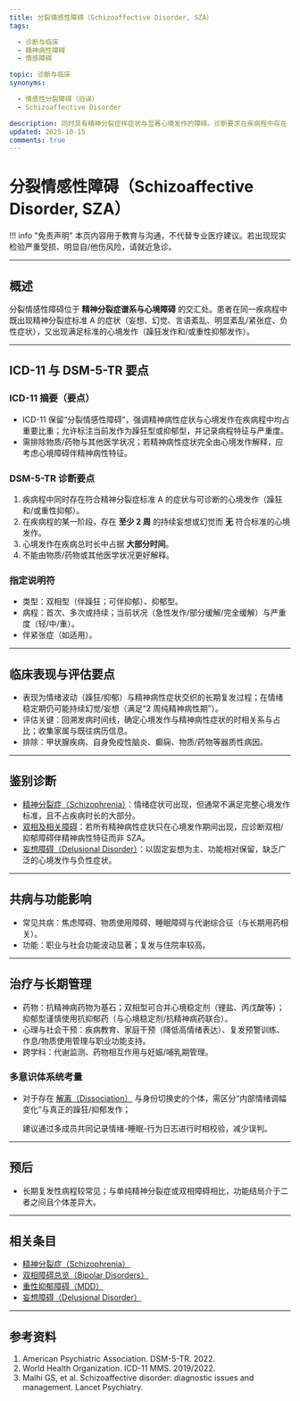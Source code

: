 ```yaml
---
title: 分裂情感性障碍（Schizoaffective Disorder, SZA）
tags:

  - 诊断与临床
  - 精神病性障碍
  - 情感障碍

topic: 诊断与临床
synonyms:

  - 情感性分裂障碍（旧译）
  - Schizoaffective Disorder

description: 同时具有精神分裂症样症状与显著心境发作的障碍。诊断要求在疾病程中存在 ≥ 2 周的纯精神病性期（无心境发作），且心境发作占疾病总时长的大部分。需与精神分裂症伴心境症状及双相/抑郁障碍伴精神病性特征鉴别。
updated: 2025-10-15
comments: true
---
```


# 分裂情感性障碍（Schizoaffective Disorder, SZA）

!!! info "免责声明"
本页内容用于教育与沟通，不代替专业医疗建议。若出现现实检验严重受损、明显自/他伤风险，请就近急诊。

______________________________________________________________________

## 概述

分裂情感性障碍位于 **精神分裂症谱系与心境障碍** 的交汇处。患者在同一疾病程中既出现精神分裂症标准 A 的症状（妄想、幻觉、言语紊乱、明显紊乱/紧张症、负性症状），又出现满足标准的心境发作（躁狂发作和/或重性抑郁发作）。

______________________________________________________________________

## ICD-11 与 DSM-5-TR 要点

### ICD-11 摘要（要点）

- ICD-11 保留“分裂情感性障碍”，强调精神病性症状与心境发作在疾病程中均占重要比重；允许标注当前发作为躁狂型或抑郁型，并记录病程特征与严重度。
- 需排除物质/药物与其他医学状况；若精神病性症状完全由心境发作解释，应考虑心境障碍伴精神病性特征。

### DSM-5-TR 诊断要点

1. 疾病程中同时存在符合精神分裂症标准 A 的症状与可诊断的心境发作（躁狂和/或重性抑郁）。
1. 在疾病程的某一阶段，存在 **至少 2 周** 的持续妄想或幻觉而 **无** 符合标准的心境发作。
1. 心境发作在疾病总时长中占据 **大部分时间**。
1. 不能由物质/药物或其他医学状况更好解释。

### 指定说明符

- 类型：双相型（伴躁狂；可伴抑郁）、抑郁型。
- 病程：首次、多次或持续；当前状况（急性发作/部分缓解/完全缓解）与严重度（轻/中/重）。
- 伴紧张症（如适用）。

______________________________________________________________________

## 临床表现与评估要点

- 表现为情绪波动（躁狂/抑郁）与精神病性症状交织的长期复发过程；在情绪稳定期仍可能持续幻觉/妄想（满足“2 周纯精神病性期”）。
- 评估关键：回溯发病时间线，确定心境发作与精神病性症状的时相关系与占比；收集家属与既往病历信息。
- 排除：甲状腺疾病、自身免疫性脑炎、癫痫、物质/药物等器质性病因。

______________________________________________________________________

## 鉴别诊断

- [精神分裂症（Schizophrenia）](Schizophrenia-SZ.md)：情绪症状可出现，但通常不满足完整心境发作标准，且不占疾病时长的大部分。
- [双相及相关障碍](Bipolar-Disorders.md)：若所有精神病性症状只在心境发作期间出现，应诊断双相/抑郁障碍伴精神病性特征而非 SZA。
- [妄想障碍（Delusional Disorder）](Delusional-Disorder.md)：以固定妄想为主、功能相对保留，缺乏广泛的心境发作与负性症状。

______________________________________________________________________

## 共病与功能影响

- 常见共病：焦虑障碍、物质使用障碍、睡眠障碍与代谢综合征（与长期用药相关）。
- 功能：职业与社会功能波动显著；复发与住院率较高。

______________________________________________________________________

## 治疗与长期管理

- 药物：抗精神病药物为基石；双相型可合并心境稳定剂（锂盐、丙戊酸等）；抑郁型谨慎使用抗抑郁药（与心境稳定剂/抗精神病药联合）。
- 心理与社会干预：疾病教育、家庭干预（降低高情绪表达）、复发预警训练、作息/物质使用管理与职业功能支持。
- 跨学科：代谢监测、药物相互作用与妊娠/哺乳期管理。

### 多意识体系统考量

- 对于存在 [解离（Dissociation）](Dissociation.md) 与身份切换史的个体，需区分“内部情绪调幅变化”与真正的躁狂/抑郁发作；

  建议通过多成员共同记录情绪-睡眠-行为日志进行时相校验，减少误判。

______________________________________________________________________

## 预后

- 长期复发性病程较常见；与单纯精神分裂症或双相障碍相比，功能结局介于二者之间且个体差异大。

______________________________________________________________________

## 相关条目

- [精神分裂症（Schizophrenia）](Schizophrenia-SZ.md)
- [双相障碍总览（Bipolar Disorders）](Bipolar-Disorders.md)
- [重性抑郁障碍（MDD）](Major-Depressive-Disorder-MDD.md)
- [妄想障碍（Delusional Disorder）](Delusional-Disorder.md)

______________________________________________________________________

## 参考资料

1. American Psychiatric Association. DSM-5-TR. 2022.
1. World Health Organization. ICD-11 MMS. 2019/2022.
1. Malhi GS, et al. Schizoaffective disorder: diagnostic issues and management. Lancet Psychiatry.
